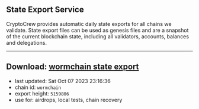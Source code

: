 ## State Export Service
CryptoCrew provides automatic daily state exports for all chains we validate. State export files can be used as genesis files and are a snapshot of the current blockchain state, including all validators, accounts, balances and delegations.

---
**Download: [wormchain state export](https://dl.ccvalidators.com/SERVICE/wormchain/wormchain_export_5159806.json)**
---

- last updated: Sat Oct 07 2023 23:16:36
- chain id: `wormchain`
- export height: `5159806`
- use for: airdrops, local tests, chain recovery
